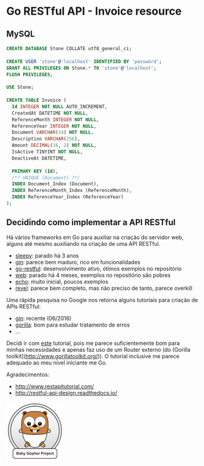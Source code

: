 # Go RESTful API - Invoice resource

## MySQL

```sql
CREATE DATABASE Stone COLLATE utf8_general_ci;

CREATE USER 'stone'@'localhost' IDENTIFIED BY 'password';
GRANT ALL PRIVILEGES ON Stone.* TO 'stone'@'localhost';
FLUSH PRIVILEGES;

USE Stone;

CREATE TABLE Invoice (
  Id INTEGER NOT NULL AUTO_INCREMENT,
  CreatedAt DATETIME NOT NULL,
  ReferenceMonth INTEGER NOT NULL,
  ReferenceYear INTEGER NOT NULL,
  Document VARCHAR(14) NOT NULL,
  Description VARCHAR(256),
  Amount DECIMAL(16, 2) NOT NULL,
  IsActive TINYINT NOT NULL,
  DeactiveAt DATETIME,

  PRIMARY KEY (Id),
  /*? UNIQUE (Document) ?*/
  INDEX Document_Index (Document),
  INDEX ReferenceMonth_Index (ReferenceMonth),
  INDEX ReferenceYear_Index (ReferenceYear)
);

```

## Decidindo como implementar a API RESTful

Há vários frameworks em Go para auxiliar na criação do servidor web, alguns até mesmo auxiliando na criação de uma API RESTful.

- [sleepy](https://github.com/dougblack/sleepy): parado há 3 anos
- [gin](https://github.com/gin-gonic/gin): parece bem maduro, rico em funcionalidades
- [go-restful](https://github.com/emicklei/go-restful): desenvolvimento ativo, ótimos exemplos no repositório
- [web](https://github.com/hoisie/web): parado há 4 meses, exemplos no repositório são pobres
- [echo](https://github.com/labstack/echo): muito inicial, poucos exemplos
- [revel](http://revel.github.io/): parece bem completo, mas não preciso de tanto, parece overkill

Uma rápida pesquisa no Google nos retorna alguns tutoriais para criação de APIs RESTful:

- [gin](http://blog.narenarya.in/build-rest-api-go-mysql.html): recente (06/2016)
- [gorilla](http://www.giantflyingsaucer.com/blog/?p=5635): bom para estudar tratamento de erros
- ...

Decidi ir com [este](http://thenewstack.io/make-a-restful-json-api-go/) tutorial, pois me parece suficientemente bom para minhas necessidades e apenas faz uso de um Router externo (do (Gorilla toolkit](http://www.gorillatoolkit.org/)). O tutorial inclusive me parece adequado ao meu nível iniciante me Go.

Agradecimentos:
- http://www.restapitutorial.com/
- http://restful-api-design.readthedocs.io/

[![baby-gopher](https://raw.githubusercontent.com/drnic/babygopher-site/gh-pages/images/babygopher-badge.png)](http://www.babygopher.org)
